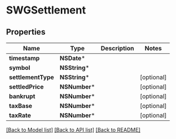 # SWGSettlement

## Properties
Name | Type | Description | Notes
------------ | ------------- | ------------- | -------------
**timestamp** | **NSDate*** |  | 
**symbol** | **NSString*** |  | 
**settlementType** | **NSString*** |  | [optional] 
**settledPrice** | **NSNumber*** |  | [optional] 
**bankrupt** | **NSNumber*** |  | [optional] 
**taxBase** | **NSNumber*** |  | [optional] 
**taxRate** | **NSNumber*** |  | [optional] 

[[Back to Model list]](../README.md#documentation-for-models) [[Back to API list]](../README.md#documentation-for-api-endpoints) [[Back to README]](../README.md)


